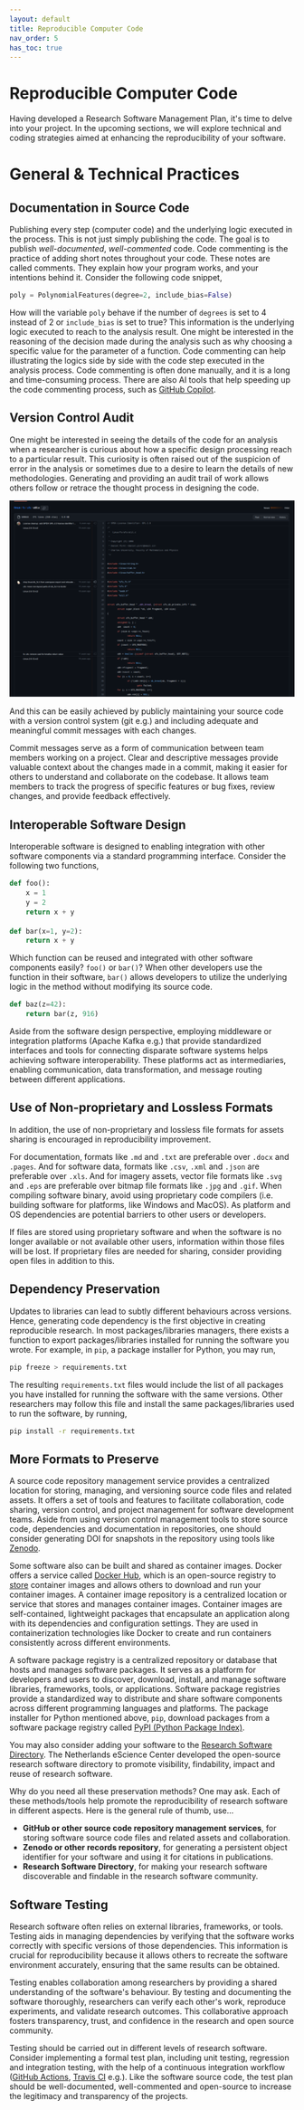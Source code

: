 ```yaml
---
layout: default
title: Reproducible Computer Code
nav_order: 5
has_toc: true
---
```


# Reproducible Computer Code

Having developed a Research Software Management Plan, it's time to delve into your project. In the upcoming sections, we will explore technical and coding strategies aimed at enhancing the reproducibility of your software.  

# General & Technical Practices

## Documentation in Source Code

Publishing every step (computer code) and the underlying logic executed in the process. This is not just simply publishing the code. The goal is to publish *well-documented*, *well-commented* code. Code commenting is the practice of adding short notes throughout your code. These notes are called comments. They explain how your program works, and your intentions behind it. Consider the following code snippet,  

```python
poly = PolynomialFeatures(degree=2, include_bias=False)
```

How will the variable `poly` behave if the number of `degrees` is set to 4 instead of 2 or `include_bias` is set to true? This information is the underlying logic executed to reach to the analysis result. One might be interested in the reasoning of the decision made during the analysis such as why choosing a specific value for the parameter of a function. Code commenting can help illustrating the logics side by side with the code step executed in the analysis process. Code commenting is often done manually, and it is a long and time-consuming process. There are also AI tools that help speeding up the code commenting process, such as [GitHub Copilot](https://github.com/features/copilot).  

## Version Control Audit

One might be interested in seeing the details of the code for an analysis when a researcher is curious about how a specific design processing reach to a particular result. This curiosity is often raised out of the suspicion of error in the analysis or sometimes due to a desire to learn the details of new methodologies. Generating and providing an audit trail of work allows others follow or retrace the thought process in designing the code.  

![GitHub Blame](assets/img/github-blame.png)  

And this can be easily achieved by publicly maintaining your source code with a version control system (git e.g.) and including adequate and meaningful commit messages with each changes.  

Commit messages serve as a form of communication between team members working on a project. Clear and descriptive messages provide valuable context about the changes made in a commit, making it easier for others to understand and collaborate on the codebase. It allows team members to track the progress of specific features or bug fixes, review changes, and provide feedback effectively.  

## Interoperable Software Design

Interoperable software is designed to enabling integration with other software components via a standard programming interface. Consider the following two functions,  

```python
def foo():
    x = 1
    y = 2
    return x + y

def bar(x=1, y=2):
    return x + y
```

Which function can be reused and integrated with other software components easily? `foo()` or `bar()`? When other developers use the function in their software, `bar()` allows developers to utilize the underlying logic in the method without modifying its source code.  

```python
def baz(z=42):
    return bar(z, 916)
```

Aside from the software design perspective, employing middleware or integration platforms (Apache Kafka e.g.) that provide standardized interfaces and tools for connecting disparate software systems helps achieving software interoperability. These platforms act as intermediaries, enabling communication, data transformation, and message routing between different applications.  

## Use of Non-proprietary and Lossless Formats

In addition, the use of non-proprietary and lossless file formats for assets sharing is encouraged in reproducibility improvement.  

For documentation, formats like `.md` and `.txt` are preferable over `.docx` and `.pages`. And for software data, formats like `.csv`, `.xml` and `.json` are preferable over `.xls`. And for imagery assets, vector file formats like `.svg` and `.eps` are preferable over bitmap file formats like `.jpg` and `.gif`. When compiling software binary, avoid using proprietary code compilers (i.e. building software for platforms, like Windows and MacOS). As platform and OS dependencies are potential barriers to other users or developers.

If files are stored using proprietary software and when the software is no longer available or not available other users, information within those files will be lost. If proprietary files are needed for sharing, consider providing open files in addition to this.  

## Dependency Preservation

Updates to libraries can lead to subtly different behaviours across versions. Hence, generating code dependency is the first objective in creating reproducible research. In most packages/libraries managers, there exists a function to export packages/libraries installed for running the software you wrote. For example, in `pip`, a package installer for Python, you may run,  

```bash
pip freeze > requirements.txt
```

The resulting `requirements.txt` files would include the list of all packages you have installed for running the software with the same versions. Other researchers may follow this file and install the same packages/libraries used to run the software, by running,  

```bash
pip install -r requirements.txt
```

## More Formats to Preserve

A source code repository management service provides a centralized location for storing, managing, and versioning source code files and related assets. It offers a set of tools and features to facilitate collaboration, code sharing, version control, and project management for software development teams. Aside from using version control management tools to store source code, dependencies and documentation in repositories, one should consider generating DOI for snapshots in the repository using tools like [Zenodo](https://zenodo.org/).  

Some software also can be built and shared as container images. Docker offers a service called [Docker Hub](https://hub.docker.com/), which is an open-source registry to [store](https://docs.docker.com/engine/reference/commandline/push/) container images and allows others to download and run your container images. A container image repository is a centralized location or service that stores and manages container images. Container images are self-contained, lightweight packages that encapsulate an application along with its dependencies and configuration settings. They are used in containerization technologies like Docker to create and run containers consistently across different environments.  

A software package registry is a centralized repository or database that hosts and manages software packages. It serves as a platform for developers and users to discover, download, install, and manage software libraries, frameworks, tools, or applications. Software package registries provide a standardized way to distribute and share software components across different programming languages and platforms. The package installer for Python mentioned above, `pip`, download packages from a software package registry called [PyPI (Python Package Index)](https://pypi.org/).  

You may also consider adding your software to the [Research Software Directory](https://research-software-directory.org/). The Netherlands eScience Center developed the open-source research software directory to promote visibility, findability, impact and reuse of research software.  

Why do you need all these preservation methods? One may ask. Each of these methods/tools help promote the reproducibility of research software in different aspects. Here is the general rule of thumb, use...  

- **GitHub or other source code repository management services**, for storing software source code files and related assets and collaboration.  
- **Zenodo or other records repository**, for generating a persistent object identifier for your software and using it for citations in publications.  
- **Research Software Directory**, for making your research software discoverable and findable in the research software community.  

## Software Testing

Research software often relies on external libraries, frameworks, or tools. Testing aids in managing dependencies by verifying that the software works correctly with specific versions of those dependencies. This information is crucial for reproducibility because it allows others to recreate the software environment accurately, ensuring that the same results can be obtained.  

Testing enables collaboration among researchers by providing a shared understanding of the software's behaviour. By testing and documenting the software thoroughly, researchers can verify each other's work, reproduce experiments, and validate research outcomes. This collaborative approach fosters transparency, trust, and confidence in the research and open source community.  

Testing should be carried out in different levels of research software. Consider implementing a formal test plan, including unit testing, regression and integration testing, with the help of a continuous integration workflow ([GitHub Actions](https://github.com/features/actions), [Travis CI](https://www.travis-ci.com/) e.g.). Like the software source code, the test plan should be well-documented, well-commented and open-source to increase the legitimacy and transparency of the projects.  
